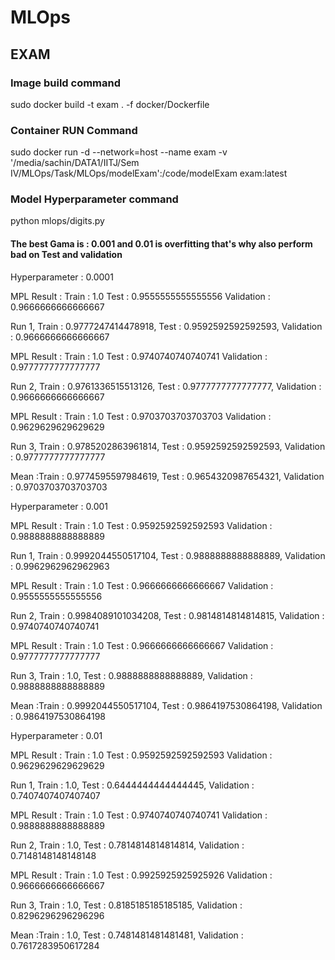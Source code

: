 # MLOps
## EXAM

### Image build command 
sudo docker build -t exam . -f docker/Dockerfile

### Container RUN Command
sudo docker run -d --network=host --name exam -v '/media/sachin/DATA1/IITJ/Sem IV/MLOps/Task/MLOps/modelExam':/code/modelExam exam:latest

### Model Hyperparameter command

python mlops/digits.py

#### The best Gama is : 0.001 and 0.01 is overfitting that's why also perform bad on Test and validation

Hyperparameter : 0.0001

MPL Result : Train : 1.0 Test : 0.9555555555555556 Validation : 0.9666666666666667

Run 1, Train : 0.9777247414478918, Test : 0.9592592592592593, Validation : 0.9666666666666667

MPL Result : Train : 1.0 Test : 0.9740740740740741 Validation : 0.9777777777777777

Run 2, Train : 0.9761336515513126, Test : 0.9777777777777777, Validation : 0.9666666666666667

MPL Result : Train : 1.0 Test : 0.9703703703703703 Validation : 0.9629629629629629

Run 3, Train : 0.9785202863961814, Test : 0.9592592592592593, Validation : 0.9777777777777777

Mean :Train : 0.9774595597984619, Test : 0.9654320987654321, Validation : 0.9703703703703703

Hyperparameter : 0.001

MPL Result : Train : 1.0 Test : 0.9592592592592593 Validation : 0.9888888888888889

Run 1, Train : 0.9992044550517104, Test : 0.9888888888888889, Validation : 0.9962962962962963

MPL Result : Train : 1.0 Test : 0.9666666666666667 Validation : 0.9555555555555556

Run 2, Train : 0.9984089101034208, Test : 0.9814814814814815, Validation : 0.9740740740740741

MPL Result : Train : 1.0 Test : 0.9666666666666667 Validation : 0.9777777777777777

Run 3, Train : 1.0, Test : 0.9888888888888889, Validation : 0.9888888888888889

Mean :Train : 0.9992044550517104, Test : 0.9864197530864198, Validation : 0.9864197530864198

Hyperparameter : 0.01

MPL Result : Train : 1.0 Test : 0.9592592592592593 Validation : 0.9629629629629629

Run 1, Train : 1.0, Test : 0.6444444444444445, Validation : 0.7407407407407407

MPL Result : Train : 1.0 Test : 0.9740740740740741 Validation : 0.9888888888888889

Run 2, Train : 1.0, Test : 0.7814814814814814, Validation : 0.7148148148148148

MPL Result : Train : 1.0 Test : 0.9925925925925926 Validation : 0.9666666666666667

Run 3, Train : 1.0, Test : 0.8185185185185185, Validation : 0.8296296296296296

Mean :Train : 1.0, Test : 0.7481481481481481, Validation : 0.7617283950617284